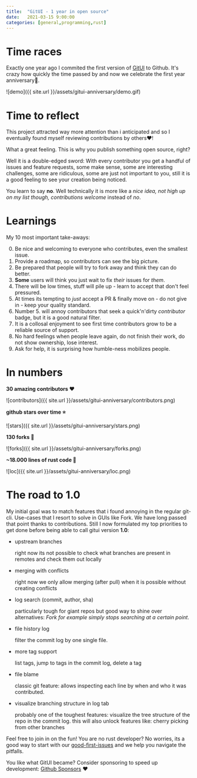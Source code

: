 ```yaml
---
title:  "GitUI - 1 year in open source"
date:   2021-03-15 9:00:00
categories: [general,programming,rust]
---
```


# Time races

Exactly one year ago I commited the first version of [GitUI](https://github.com/extrawurst/gitui) to Github. It's crazy how quickly the time passed by and now we celebrate the first year anniversary🥳.

![demo]({{ site.url }}/assets/gitui-anniversary/demo.gif)

# Time to reflect

This project attracted way more attention than i anticipated and so I eventually found myself reviewing contributions by others❤️!

What a great feeling. This is why you publish something open source, right?

Well it is a double-edged sword: 
With every contributor you get a handful of issues and feature requests, some make sense, some are interesting challenges, some are ridiculous, some are just not important to you, still it is a good feeling to see your creation being noticed. 

You learn to say **no**. Well technically it is more like a *nice idea, not high up on my list though, contributions welcome* instead of *no*.

# Learnings

My 10 most important take-aways:

0. Be nice and welcoming to everyone who contributes, even the smallest issue.
1. Provide a roadmap, so contributors can see the big picture.
2. Be prepared that people will try to fork away and think they can do better.
3. __Some__ users will think you just wait to fix *their* issues for *them*.
4. There will be low times, stuff will pile up - learn to accept that don't feel pressured.
5. At times its tempting to *just* accept a PR & finally move on - do not give in - keep your quality standard.
6. Number 5. will annoy contributors that seek a quick'n'dirty *contributor* badge, but it is a good natural filter.
7. It is a collosal enjoyment to see first time contributors grow to be a reliable source of support.
8. No hard feelings when people leave again, do not finish their work, do not show ownership, lose interest.
9. Ask for help, it is surprising how humble-ness mobilizes people.

# In numbers

**30 amazing contributors ❤️**

![contributors]({{ site.url }}/assets/gitui-anniversary/contributors.png)

**github stars over time ⭐️**

![stars]({{ site.url }}/assets/gitui-anniversary/stars.png)

**130 forks 🍴**

![forks]({{ site.url }}/assets/gitui-anniversary/forks.png)

**~18.000 lines of rust code 🦀**

![loc]({{ site.url }}/assets/gitui-anniversary/loc.png)

# The road to 1.0

My initial goal was to match features that i found annoying in the regular git-cli. Use-cases that I resort to solve in GUIs like Fork. We have long passed that point thanks to contributions. Still I now formulated my top priorities to get done before being able to call gitui version **1.0**:

* upstream branches 

    right now its not possible to check what branches are present in remotes and check them out locally

* merging with conflicts

    right now we only allow merging (after pull) when it is possible without creating conflicts

* log search (commit, author, sha)

    particularly tough for giant repos but good way to shine over alternatives: *Fork for example simply stops searching at a certain point*.

* file history log

    filter the commit log by one single file.

* more tag support

    list tags, jump to tags in the commit log, delete a tag

* file blame

    classic git feature: allows inspecting each line by when and who it was contributed.

* visualize branching structure in log tab

    probably one of the toughest features: visualize the tree structure of the repo in the commit log. this will also unlock features like: cherry picking from other branches

Feel free to join in on the fun! You are no rust developer? No worries, its a good way to start with our [good-first-issues](https://github.com/extrawurst/gitui/issues?q=is%3Aissue+is%3Aopen+label%3A%22good+first+issue%22) and we help you navigate the pitfalls.

You like what GitUI became? Consider sponsoring to speed up development: [Github Sponsors](https://github.com/extrawurst/gitui) ❤️